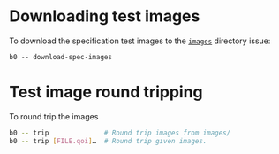 # Downloading test images

To download the specification test images to the [`images`](images/) directory
issue: 

```
b0 -- download-spec-images 
```

# Test image round tripping

To round trip the images 

```sh
b0 -- trip              # Round trip images from images/
b0 -- trip [FILE.qoi]…  # Round trip given images.
```



